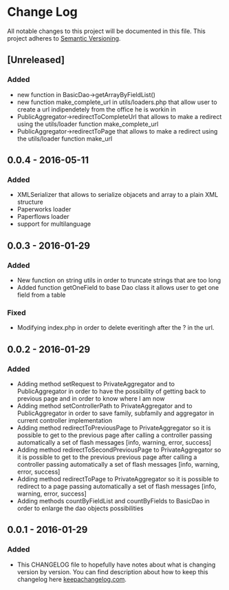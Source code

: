 # Change Log
All notable changes to this project will be documented in this file.
This project adheres to [Semantic Versioning](http://semver.org/).

## [Unreleased]
### Added
- new function in BasicDao->getArrayByFieldList()
- new function make_complete_url in utils/loaders.php that allow user to create a url indipendetely from the office he is workin in
- PublicAggregator->redirectToCompleteUrl that allows to make a redirect using the utils/loader function make_complete_url
- PublicAggregator->redirectToPage that allows to make a redirect using the utils/loader function make_url

## 0.0.4 - 2016-05-11
### Added
- XMLSerializer that allows to serialize objacets and array to a plain XML structure
- Paperworks loader
- Paperflows loader
- support for multilanguage

## 0.0.3 - 2016-01-29
### Added
- New function on string utils in order to truncate strings that are too long
- Added function getOneField to base Dao class it allows user to get one field from a table
### Fixed
- Modifying index.php in order to delete everitingh after the ? in the url.

## 0.0.2 - 2016-01-29
### Added
- Adding method setRequest to PrivateAggregator and to PublicAggregator in order to have the possibility
of getting back to previous page and in order to know where I am now
- Adding method setControllerPath to PrivateAggregator and to PublicAggregator in order to save
family, subfamily and aggregator in current controller implementation
- Adding method redirectToPreviousPage to PrivateAggregator so it is possible to get to the previous
page after calling a controller passing automatically a set of flash messages [info, warning, error, success]
- Adding method redirectToSecondPreviousPage to PrivateAggregator so it is possible to get to the previous previous
page after calling a controller passing automatically a set of flash messages [info, warning, error, success]
- Adding method redirectToPage to PrivateAggregator so it is possible to redirect to a page passing automatically
a set of flash messages [info, warning, error, success]
- Adding methods countByFieldList and countByFields to BasicDao in order to enlarge the dao objects possibilities

## 0.0.1 - 2016-01-29
### Added
- This CHANGELOG file to hopefully have notes about what is changing version by version.
You can find description about how to keep this changelog here [keepachangelog.com](http://keepachangelog.com/).
